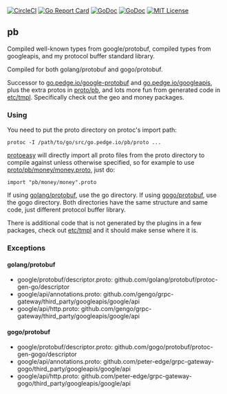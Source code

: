 [![CircleCI](https://circleci.com/gh/peter-edge/pb/tree/master.png)](https://circleci.com/gh/peter-edge/pb/tree/master)
[![Go Report Card](http://goreportcard.com/badge/peter-edge/pb)](http://goreportcard.com/report/peter-edge/pb)
[![GoDoc](http://img.shields.io/badge/GoDoc-Reference-blue.svg)](https://godoc.org/go.pedge.io/pb/go)
[![GoDoc](http://img.shields.io/badge/GoDoc-Reference-blue.svg)](https://godoc.org/go.pedge.io/pb/gogo)
[![MIT License](http://img.shields.io/badge/License-MIT-blue.svg)](https://github.com/peter-edge/pb/blob/master/LICENSE)

## pb

Compiled well-known types from google/protobuf, compiled types from googleapis, and my protocol buffer standard library.

Compiled for both golang/protobuf and gogo/protobuf.

Successor to [go.pedge.io/google-protobuf](https://go.pedge.io/google-protobuf) and [go.pedge.io/googleapis](https://go.pedge.io/googleapis), plus the extra
protos in [proto/pb](proto/pb), and lots more fun from generated code in [etc/tmpl](etc/tmpl). Specifically check out the geo and money packages.

### Using

You need to put the proto directory on protoc's import path:

```
protoc -I /path/to/go/src/go.pedge.io/pb/proto ...
```

[protoeasy](https://go.pedge.io/protoeasy) will directly import all proto files from the proto directory to compile against
unless otherwise specified, so for example to use [proto/pb/money/money.proto](proto/pb/money/money.proto), just do:

```
import "pb/money/money".proto
```

If using [golang/protobuf](https://github.com/golang/protobuf), use the go directory. If using [gogo/protobuf](https://github.com/gogo/protobuf), use the gogo directory.
Both directories have the same structure and same code, just different protocol buffer library.

There is additional code that is not generated by the plugins in a few packages, check out [etc/tmpl](etc/tmpl) and it should make sense where it is.

### Exceptions

#### golang/protobuf

* google/protobuf/descriptor.proto: github.com/golang/protobuf/protoc-gen-go/descriptor
* google/api/annotations.proto: github.com/gengo/grpc-gateway/third_party/googleapis/google/api
* google/api/http.proto: github.com/gengo/grpc-gateway/third_party/googleapis/google/api

#### gogo/protobuf

* google/protobuf/descriptor.proto: github.com/gogo/protobuf/protoc-gen-gogo/descriptor
* google/api/annotations.proto: github.com/peter-edge/grpc-gateway-gogo/third_party/googleapis/google/api
* google/api/http.proto: github.com/peter-edge/grpc-gateway-gogo/third_party/googleapis/google/api
